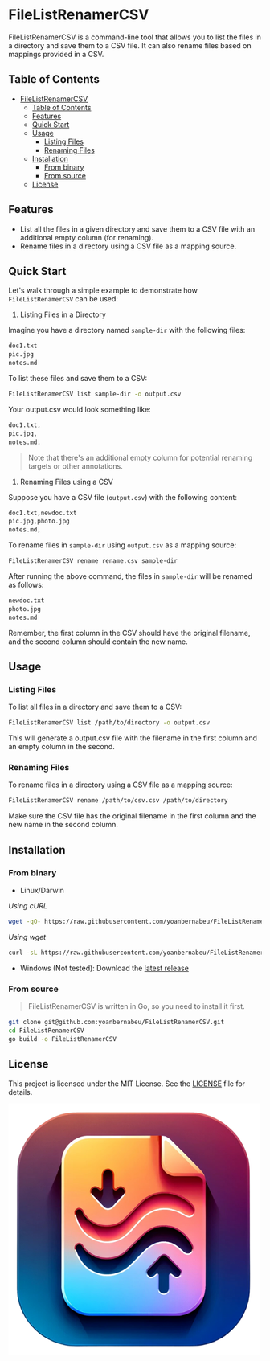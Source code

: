 # FileListRenamerCSV

FileListRenamerCSV is a command-line tool that allows you to list the files in a directory and save them to a CSV file. It can also rename files based on mappings provided in a CSV.

## Table of Contents

- [FileListRenamerCSV](#filelistrenamercsv)
  - [Table of Contents](#table-of-contents)
  - [Features](#features)
  - [Quick Start](#quick-start)
  - [Usage](#usage)
    - [Listing Files](#listing-files)
    - [Renaming Files](#renaming-files)
  - [Installation](#installation)
    - [From binary](#from-binary)
    - [From source](#from-source)
  - [License](#license)

## Features

- List all the files in a given directory and save them to a CSV file with an additional empty column (for renaming).
- Rename files in a directory using a CSV file as a mapping source.

## Quick Start

Let's walk through a simple example to demonstrate how `FileListRenamerCSV` can be used:

1. Listing Files in a Directory

Imagine you have a directory named `sample-dir` with the following files:

```bash
doc1.txt
pic.jpg
notes.md
```

To list these files and save them to a CSV:

```bash
FileListRenamerCSV list sample-dir -o output.csv
```

Your output.csv would look something like:

```bash
doc1.txt,
pic.jpg,
notes.md,
```

> Note that there's an additional empty column for potential renaming targets or other annotations.

1. Renaming Files using a CSV

Suppose you have a CSV file (`output.csv`) with the following content:

```bash
doc1.txt,newdoc.txt
pic.jpg,photo.jpg
notes.md,
```

To rename files in `sample-dir` using `output.csv` as a mapping source:

```bash
FileListRenamerCSV rename rename.csv sample-dir
```

After running the above command, the files in `sample-dir` will be renamed as follows:

```bash
newdoc.txt
photo.jpg
notes.md
```

Remember, the first column in the CSV should have the original filename, and the second column should contain the new name.

## Usage

### Listing Files

To list all files in a directory and save them to a CSV:

```bash
FileListRenamerCSV list /path/to/directory -o output.csv
```

This will generate a output.csv file with the filename in the first column and an empty column in the second.

### Renaming Files

To rename files in a directory using a CSV file as a mapping source:

```bash
FileListRenamerCSV rename /path/to/csv.csv /path/to/directory
```

Make sure the CSV file has the original filename in the first column and the new name in the second column.

## Installation

### From binary

* Linux/Darwin

_Using cURL_

```bash
wget -qO- https://raw.githubusercontent.com/yoanbernabeu/FileListRenamerCSV/main/install.sh | bash
```

_Using wget_

```bash
curl -sL https://raw.githubusercontent.com/yoanbernabeu/FileListRenamerCSV/main/install.sh | bash
```

* Windows (Not tested): Download the [latest release](https://github.com/yoanbernabeu/FileListRenamerCSV/releases)

### From source

> FileListRenamerCSV is written in Go, so you need to install it first.

```bash
git clone git@github.com:yoanbernabeu/FileListRenamerCSV.git
cd FileListRenamerCSV
go build -o FileListRenamerCSV
```

## License

This project is licensed under the MIT License. See the [LICENSE](./LICENSE) file for details.

![Logo FileListRenamerCSV](logo.png)

